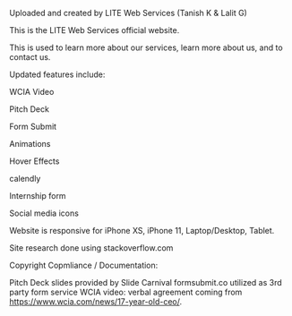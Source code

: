 Uploaded and created by LITE Web Services (Tanish K & Lalit G)


This is the LITE Web Services official website.

This is used to learn more about our services, learn more about us, and to contact us. 

Updated features include:

WCIA Video

Pitch Deck

Form Submit

Animations

Hover Effects

calendly

Internship form

Social media icons

Website is responsive for iPhone XS, iPhone 11, Laptop/Desktop, Tablet.

Site research done using stackoverflow.com

Copyright Copmliance / Documentation:

Pitch Deck slides provided by Slide Carnival
formsubmit.co utilized as 3rd party form service
WCIA video: verbal agreement coming from https://www.wcia.com/news/17-year-old-ceo/. 
